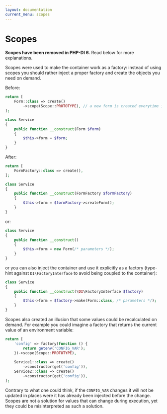 ```yaml
---
layout: documentation
current_menu: scopes
---
```


# Scopes

**Scopes have been removed in PHP-DI 6.** Read below for more explanations.

Scopes were used to make the container work as a factory: instead of using scopes you should rather inject a proper factory and create the objects you need on demand.

Before:

```php
return [
    Form::class => create()
        ->scope(Scope::PROTOTYPE), // a new form is created everytime it is injected
];

class Service
{
    public function __construct(Form $form)
    {
        $this->form = $form;
    }
}
```

After:

```php
return [
    FormFactory::class => create(),
];

class Service
{
    public function __construct(FormFactory $formFactory)
    {
        $this->form = $formFactory->createForm();
    }
}
```

or:

```php
class Service
{
    public function __construct()
    {
        $this->form = new Form(/* parameters */);
    }
}
```

or you can also inject the container and use it explicitly as a factory (type-hint against `DI\FactoryInterface` to avoid being coupled to the container):

```php
class Service
{
    public function __construct(\DI\FactoryInterface $factory)
    {
        $this->form = $factory->make(Form::class, /* parameters */);
    }
}
```

Scopes also created an illusion that some values could be recalculated on demand. For example you could imagine a factory that returns the current value of an environment variable:

```php
return [
    'config' => factory(function () {
        return getenv('CONFIG_VAR');
    })->scope(Scope::PROTOTYPE),
    
    Service1::class => create()
        ->constructor(get('config')),
    Service2::class => create()
        ->constructor(get('config')),
];
```

Contrary to what one could think, if the `CONFIG_VAR` changes it will not be updated in places were it has already been injected before the change. Scopes are not a solution for values that can change during execution, yet they could be misinterpreted as such a solution.
